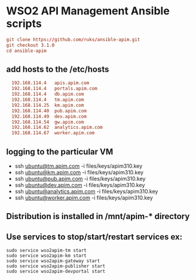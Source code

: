 # WSO2 API Management Ansible scripts
  ``` toml
  git clone https://github.com/ruks/ansible-apim.git
  git checkout 3.1.0
  cd ansible-apim
  ```

## add hosts to the /etc/hosts
  ``` toml
    192.168.114.4	apis.apim.com
    192.168.114.4	portals.apim.com
    192.168.114.4	db.apim.com
    192.168.114.4	tm.apim.com
    192.168.114.25	km.apim.com
    192.168.114.40	pub.apim.com
    192.168.114.49	dev.apim.com
    192.168.114.54	gw.apim.com
    192.168.114.62	analytics.apim.com
    192.168.114.67	worker.apim.com
  ```

## logging to the particular VM 
  + ssh ubuntu@tm.apim.com -i files/keys/apim310.key
  + ssh ubuntu@km.apim.com -i files/keys/apim310.key
  + ssh ubuntu@pub.apim.com -i files/keys/apim310.key
  + ssh ubuntu@dev.apim.com -i files/keys/apim310.key
  + ssh ubuntu@analytics.apim.com -i files/keys/apim310.key
  + ssh ubuntu@worker.apim.com -i files/keys/apim310.key

## Distribution is installed in /mnt/apim-* directory
## Use services to stop/start/restart services ex:
  ```
sudo service wso2apim-tm start
sudo service wso2apim-km start
sudo service wso2apim-gateway start
sudo service wso2apim-publisher start
sudo service wso2apim-devportal start
  ```
 